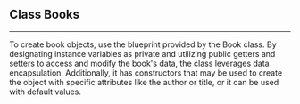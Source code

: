 ## Class Books

---

To create book objects, use the blueprint provided by the Book class. By designating instance variables as private and utilizing public getters and setters to access and modify the book's data, the class leverages data encapsulation. Additionally, it has constructors that may be used to create the object with specific attributes like the author or title, or it can be used with default values.
